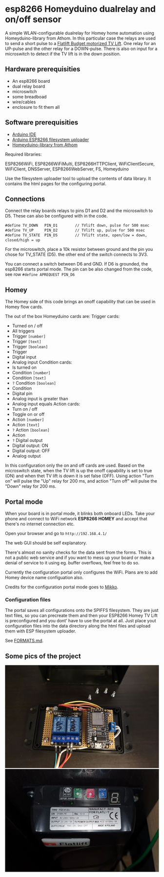 # esp8266 Homeyduino dualrelay and on/off sensor
A simple WLAN-configurable dualrelay for Homey home automation using Homeyduino-library from Athom. In this particular case the relays are used to send a short pulse to a [Flatlift Budget motorized TV Lift](https://flatlift.com/en). One relay for an UP-pulse and the other relay for a DOWN-pulse. There is also on input for a microswitch to detect if the TV lift is in the down position.

## Hardware prerequisities
- An esp8266 board
- dual relay board
- microswitch
- some breadboad
- wire/cables
- enclosure to fit them all

## Software prerequisities
- [Arduino IDE](https://www.arduino.cc/en/main/software)
- [Arduino ESP8266 filesystem uploader](https://github.com/esp8266/arduino-esp8266fs-plugin)
- [Homeyduino-library from Athom](https://homey.app/en-us/app/com.athom.homeyduino/Homeyduino/)

Required libraries:

ESP8266WiFi, ESP8266WiFiMulti,  ESP8266HTTPClient, WiFiClientSecure,
WiFiClient, DNSServer, ESP8266WebServer, FS, Homeyduino

Use the filesystem uploader tool to upload the contents of data library. It contains the html pages for
the configuring portal.

## Connections
Connect the relay boards relays to pins D1 and D2 and the microswitch to D5. These can also be configured with in the code.
```
#define TV_DOWN   PIN_D1        // TVlift down, pulse for 500 msec
#define TV_UP     PIN_D2        // TVlift up, pulse for 500 msec
#define TV_STATE  PIN_D5        // TVlift state, open/low = down, closed/high = up
```

For the microswitch, place a 10k resistor between ground and the pin you chose for TV_STATE (D5). the other end of the switch connects to 3V3.

You can connect a switch between D6 and GND. If D6 is grounded, the esp8266 starts portal mode. The pin can be
also changed from the code, see row `#define APREQUEST PIN_D6`

## Homey
The Homey side of this code brings an onoff capability that can be used in Homey flow cards.

The out of the box Homeyduino cards are:
Trigger cards:
- Turned on / off
- All triggers
- Trigger `[number]`
- Trigger `[text]`
- Trigger `[boolean]`
- Trigger
- Digital input
- Analog input
Condition cards:
- Is turned on
- Condition `[number]`
- Condition `[text]`
- `?` Condition `[boolean]`
- Condition
- Digital pin
- Analog input is greater than
- Analog input equals
Action cards:
- Turn on / off
- Toggle on or off
- Action `[number]`
- Action `[text]`
- `?` Action `[boolean]`
- Action
- `?` Digital output
- Digital output: ON
- Digital output: OFF
- Analog output

In this configuration only the on and off cards are used. Based on the microswitch state, when the TV lift is up the onoff capability is set to true (ON) and when thet TV lift is down it is set false (OFF). Using action "Turn on" will pulse the "Up" relay for 200 ms, and action "Turn off" will pulse the "Down" relay for 200 ms.

## Portal mode
When your board is in portal mode, it blinks both onboard LEDs. Take your phone and connect to WiFi network 
**ESP8266 HOMEY** and accept that there's no internet connection etc.

Open your browser and go to `http://192.168.4.1/`

The web GUI should be self explanatory.

There's almost no sanity checks for the data sent from the forms. This is not a public web service and if you
want to mess up your board or make a denial of service to it using eg. buffer overflows, feel free to do so.

Currently the configuration portal only configures the WiFi. Plans are to add Homey device name configuation also.

Credits for the configuration portal mode goes to [Mikko](https://github.com/oh2mp/).

### Configuration files
The portal saves all configurations onto the SPIFFS filesystem. They are just text files, so you can precreate them and then your ESP8266 Homey TV Lift is preconfigured and you dont' have to use the portal at all. Just place yout configuration files into the data directory along the html files and upload them with ESP filesystem uploader.

See [FORMATS.md](FORMATS.md).

## Some pics of the project
![esp_homey_tvlift](esp_homey_tvlift.jpg)
![Flatlift-controlbox](Flatlift-controlbox.jpg)
